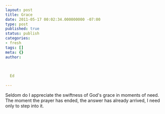 ```yaml
---
layout: post
title: Grace
date: 2011-05-17 00:02:34.000000000 -07:00
type: post
published: true
status: publish
categories:
- fresh
tags: []
meta: {}
author:
  
  
  
  Ed
  
---
```

<p>Seldom do I appreciate the swiftness of God's grace in moments of need. The moment the prayer has ended, the answer has already arrived, I need only to step into it.</p>
